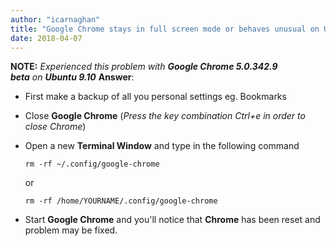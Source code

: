 ```yaml
---
author: "icarnaghan"
title: "Google Chrome stays in full screen mode or behaves unusual on Ubuntu"
date: 2018-04-07
---
```


**NOTE:** _Experienced this problem with **Google Chrome 5.0.342.9 beta** on **Ubuntu 9.10**_ **Answer**:

- First make a backup of all you personal settings eg. Bookmarks
- Close **Google Chrome** (_Press the key combination Ctrl+e in order to close Chrome_)
- Open a new **Terminal Window** and type in the following command
    
    ```
    rm -rf ~/.config/google-chrome
    ```
    
    or
    
    ```
    rm -rf /home/YOURNAME/.config/google-chrome
    ```
    
- Start **Google Chrome** and you'll notice that **Chrome** has been reset and problem may be fixed.
